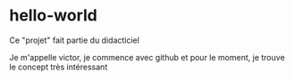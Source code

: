 # hello-world
Ce "projet" fait partie du didacticiel

Je m'appelle victor, je commence avec github et pour le moment, je trouve le concept très intéressant
